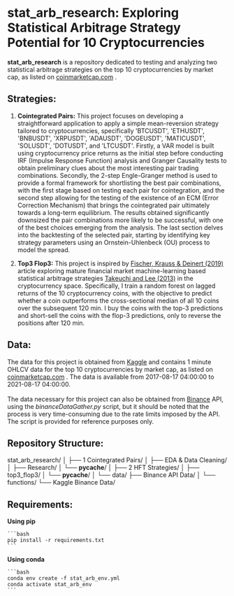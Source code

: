 # stat_arb_research: Exploring Statistical Arbitrage Strategy Potential for 10 Cryptocurrencies
 
**stat_arb_research** is a repository dedicated to testing and analyzing two statistical arbitrage strategies on the top 10 cryptocurrencies by market cap, as listed on [coinmarketcap.com](https://coinmarketcap.com/) .

## Strategies:

 1. **Cointegrated Pairs:** This project focuses on developing a straightforward application to apply a simple mean-reversion strategy tailored to cryptocurrencies, specifically 'BTCUSDT', 'ETHUSDT', 'BNBUSDT', 'XRPUSDT', 'ADAUSDT', 'DOGEUSDT', 'MATICUSDT', 'SOLUSDT', 'DOTUSDT', and 'LTCUSDT'. Firstly, a VAR model is built using cryptocurrency price returns as the initial step before conducting IRF (Impulse Response Function) analysis and Granger Causality tests to obtain preliminary clues about the most interesting pair trading combinations. Secondly, the 2-step Engle-Granger method is used to provide a formal framework for shortlisting the best pair combinations, with the first stage based on testing each pair for cointegration, and the second step allowing for the testing of the existence of an ECM (Error Correction Mechanism) that brings the cointegrated pair ultimately towards a long-term equilibrium. The results obtained significantly downsized the pair combinations more likely to be successful, with one of the best choices emerging from the analysis. The last section delves into the backtesting of the selected pair, starting by identifying key strategy parameters using an Ornstein-Uhlenbeck (OU) process to model the spread.

 2. **Top3 Flop3:** This project is inspired by [Fischer, Krauss & Deinert (2019)](file:///C:/Users/ReinisFals/Downloads/jrfm-12-00031-v2.pdf) article exploring mature financial market machine-learning based statistical arbitrage strategies [Takeuchi and Lee (2013)](https://cs229.stanford.edu/proj2013/TakeuchiLee-ApplyingDeepLearningToEnhanceMomentumTradingStrategiesInStocks.pdf) in the cryptocurrency space. Specifically, I train a random forest on lagged returns of the 10 cryptocurrency coins, with the objective to predict whether a coin outperforms the cross-sectional median of all 10 coins over the subsequent 120 min. I buy the coins with the top-3 predictions and short-sell the coins with the flop-3 predictions, only to reverse the positions after 120 min.

## Data:
The data for this project is obtained from [Kaggle](https://www.kaggle.com/datasets/jorijnsmit/binance-full-history) and contains 1 minute OHLCV data for the top 10 cryptocurrencies by market cap, as listed on [coinmarketcap.com](https://coinmarketcap.com/) . The data is available from 2017-08-17 04:00:00 to 2021-08-17 04:00:00.
<br>
<br>
The data necessary for this project can also be obtained from [Binance](https://www.binance.com/en/binance-api) API, using the *binanceDataGather.py* script, but it should be noted that the process is very time-consuming due to the rate limits imposed by the API. The script is provided for reference purposes only.

## Repository Structure:
stat_arb_research/
│
├── 1 Cointegrated Pairs/
│   ├── EDA & Data Cleaning/
│   ├── Research/
│   └── __pycache__/
│
├── 2 HFT Strategies/
│   ├── top3_flop3/
│   └── __pycache__/
│
└── data/
    ├── Binance API Data/
    │   └── functions/
    └── Kaggle Binance Data/

## Requirements:

**Using pip**
    
    ```bash
    pip install -r requirements.txt
    ```

**Using conda**
    
    ```bash
    conda env create -f stat_arb_env.yml
    conda activate stat_arb_env
    ```
